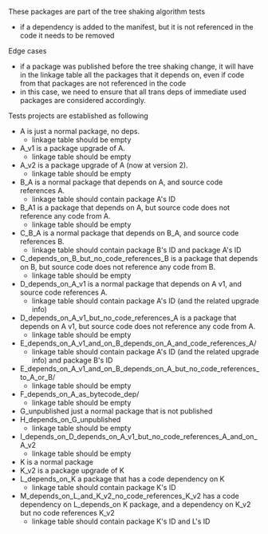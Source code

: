 These packages are part of the tree shaking algorithm tests
- if a dependency is added to the manifest, but it is not referenced in the code it needs to be removed

Edge cases
- if a package was published before the tree shaking change, it will have in the linkage table all the 
packages that it depends on, even if code from that packages are not referenced in the code
- in this case, we need to ensure that all trans deps of immediate used packages are considered accordingly.


Tests projects are established as following

- A is just a normal package, no deps.
    - linkage table should be empty
- A_v1 is a package upgrade of A.
    - linkage table should be empty
- A_v2 is a package upgrade of A (now at version 2).
    - linkage table should be empty
- B_A is a normal package that depends on A, and source code references A.
    - linkage table should contain package A's ID
- B_A1 is a package that depends on A, but source code does not reference any code from A.
     - linkage table should be empty
- C_B_A is a normal package that depends on B_A, and source code references B.
     - linkage table should contain package B's ID and package A's ID
- C_depends_on_B_but_no_code_references_B is a package that depends on B, but source code does not reference any code from B.
     - linkage table should be empty
- D_depends_on_A_v1 is a normal package that depends on A v1, and source code references A.
     - linkage table should contain package A's ID (and the related upgrade info)
- D_depends_on_A_v1_but_no_code_references_A is a package that depends on A v1, but source code does not reference any code from A.
     - linkage table should be empty
- E_depends_on_A_v1_and_on_B_depends_on_A_and_code_references_A/
     - linkage table should contain package A's ID (and the related upgrade info) and package B's ID
- E_depends_on_A_v1_and_on_B_depends_on_A_but_no_code_references_to_A_or_B/
    - linkage table should be empty
- F_depends_on_A_as_bytecode_dep/
    - linkage table should be empty
- G_unpublished just a normal package that is not published
- H_depends_on_G_unpublished
    - linkage table should be empty
- I_depends_on_D_depends_on_A_v1_but_no_code_references_A_and_on_A_v2
    - linkage table should be empty
- K is a normal package
- K_v2 is a package upgrade of K
- L_depends_on_K a package that has a code dependency on K
    - linkage table should contain package K's ID
- M_depends_on_L_and_K_v2_no_code_references_K_v2 has a code dependency on L_depends_on K package, and a dependency on K_v2 but no code
references K_v2
    - linkage table should contain package K's ID and L's ID
